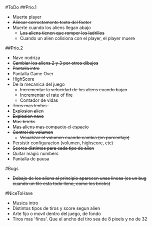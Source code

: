 #ToDo
##Prio.1
- Muerte player
- ~~Alinear correctamente texto del footer~~
- Muerte cuando los aliens llegan abajo
  - ~~Los aliens tienen que romper los ladrillos~~
  - Cuando un alien colisiona con el player, el player muere


##Prio.2
- Nave nodriza
- ~~Cambiar los aliens 2 y 3 por otros dibujos~~
- ~~Pantalla intro~~
- Pantalla Game Over
- HighScore
- De la mecanica del juego
  - ~~Incrementar la velocidad de los aliens cuando bajan~~
  - Incrementar el rate of fire
  - Contador de vidas
- ~~Tiros mas lentos-~~
- ~~Explosion alien~~
- ~~Explosion nave~~
- ~~Mas bricks~~
- ~~Mas aliens mas compacto el espacio~~
- ~~Control de volumen~~
  - ~~Visualizar el volumen cuando cambia (en porcentaje)~~
- Persistir configuracion (volumen, highscore, etc)
- ~~Scores distintos para cada tipo de alien~~
- Quitar magic numbers
- ~~Pantalla de pausa~~

#Bugs
- ~~Debajo de los aliens al principio aparecen unas lineas (es un bug cuando un tile esta todo lleno, como los bricks)~~

#NiceToHave
- Musica intro
- Distintos tipos de tiros y score segun alien
- Arte fijo o movil dentro del juego, de fondo
- Tiros mas 'finos'. Que el ancho del tiro sea de 8 pixels y no de 32